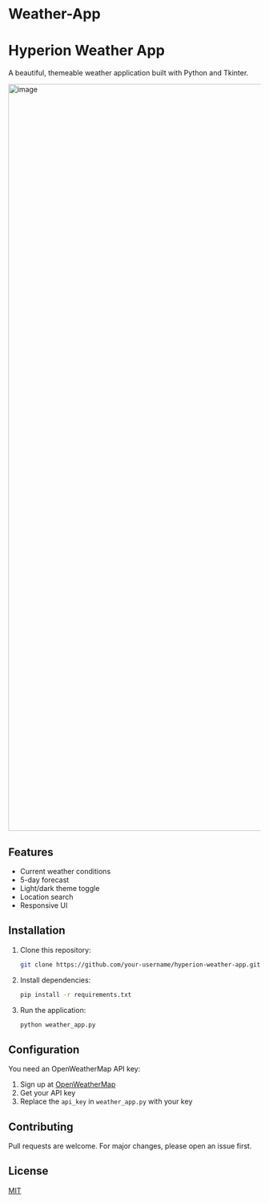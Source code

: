 # Weather-App
# Hyperion Weather App

A beautiful, themeable weather application built with Python and Tkinter.

<img width="2559" height="1490" alt="image" src="https://github.com/user-attachments/assets/76ad64c6-e5fa-4000-b225-f40a5f93d4e9" />

## Features

- Current weather conditions
- 5-day forecast
- Light/dark theme toggle
- Location search
- Responsive UI

## Installation

1. Clone this repository:
   ```bash
   git clone https://github.com/your-username/hyperion-weather-app.git
   ```
2. Install dependencies:
   ```bash
   pip install -r requirements.txt
   ```
3. Run the application:
   ```bash
   python weather_app.py
   ```

## Configuration

You need an OpenWeatherMap API key:
1. Sign up at [OpenWeatherMap](https://openweathermap.org/)
2. Get your API key
3. Replace the `api_key` in `weather_app.py` with your key

## Contributing

Pull requests are welcome. For major changes, please open an issue first.

## License
[MIT](https://choosealicense.com/licenses/mit/)
